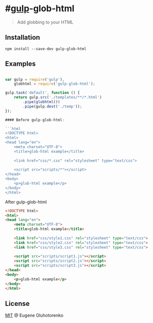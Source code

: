 #[gulp](https://github.com/wearefractal/gulp)-glob-html
==============

> Add globbing to your HTML

## Installation

```
npm install --save-dev gulp-glob-html
```

## Examples

```js

var gulp = require('gulp'),
    globhtml = require('gulp-glob-html');

gulp.task('default', function () {
    return gulp.src('./templates/**/*.html')
        .pipe(globhtml())
        .pipe(gulp.dest('./temp'));
});

#### Before gulp-glob-html:

```html
<!DOCTYPE html>
<html>
<head lang="en">
    <meta charset="UTF-8">
    <title>glob-html example</title>
    
    <link href="css/*.css" rel="stylesheet" type="text/css">
    	
    <script src="scripts/*"></script>
</head>
<body>
    <p>glob-html example</p>
</body>
</html>
```

After gulp-glob-html

```html
<!DOCTYPE html>
<html>
<head lang="en">
    <meta charset="UTF-8">
    <title>glob-html example</title>
    
    <link href="css/style1.css" rel="stylesheet" type="text/css">
    <link href="css/style2.css" rel="stylesheet" type="text/css">
    <link href="css/style3.css" rel="stylesheet" type="text/css">
    	
    <script src="scripts/script1.js"></script>
    <script src="scripts/script2.js"></script>
    <script src="scripts/script3.js"></script>
</head>
<body>
    <p>glob-html example</p>
</body>
</html>
```

## License

[MIT](http://en.wikipedia.org/wiki/MIT_License) @ Eugene Gluhotorenko
